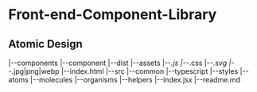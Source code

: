 # Front-end-Component-Library

## Atomic Design
  |--components
      |--component
         |--dist
            |--assets
              |--*.js
              |--*.css
              |--*.svg
              |--*.jpg|png|webp
            |--index.html
         |--src
            |--common
              |--typescript
              |--styles
            |--atoms
            |--molecules
            |--organisms
            |--helpers
            |--index.jsx
         |--readme.md
      

